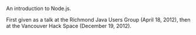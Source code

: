 An introduction to Node.js.

First given as a talk at the Richmond Java Users Group (April 18, 2012), then
at the Vancouver Hack Space (December 19, 2012).
